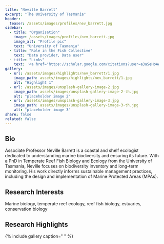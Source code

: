 ```yaml
---
title: "Neville Barrett"
excerpt: "The University of Tasmania"
header:
  teaser: /assets/images/profiles/nev_barrett.jpg
sidebar:
  - title: "Organisation"
    image: /assets/images/profiles/nev_barrett.jpg
    image_alt: "Profile pic"
    text: "University of Tasmania"
  - title: "Role in the Fish Collective"
    text: "Data provider, Data user"
  - title: "Links"
    text: '<a href="https://scholar.google.com/citations?user=a3aSeHoAAAAJ" target="_blank" rel="noopener noreferrer"><i class="fab fa-google"></i> Google Scholar</a>'
gallery:
  - url: /assets/images/highlights/nev_barrett/1.jpg
    image_path: assets/images/highlights/nev_barrett/1.jpg
    alt: "Highlight 1"
  - url: /assets/images/unsplash-gallery-image-2.jpg
    image_path: assets/images/unsplash-gallery-image-2-th.jpg
    alt: "placeholder image 2"
  - url: /assets/images/unsplash-gallery-image-3.jpg
    image_path: assets/images/unsplash-gallery-image-3-th.jpg
    alt: "placeholder image 3"
share: false
related: false
---
```


## Bio
Associate Professor Neville Barrett is a coastal and shelf ecologist dedicated to understanding marine biodiversity and ensuring its future. With a PhD in Temperate Reef Fish Biology and Ecology from the University of Tasmania, Neville focuses on biodiversity inventory and long-term monitoring. His work directly informs sustainable management practices, including the design and implementation of Marine Protected Areas (MPAs). 

## Research Interests
Marine biology, temperate reef ecology, reef fish biology, estuaries, conservation biology

## Research Highlights
{% include gallery caption=" " %}
